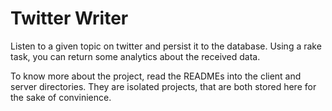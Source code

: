 # Twitter Writer

Listen to a given topic on twitter and persist it to the database. Using a rake task, you can return some analytics about 
the received data.

To know more about the project, read the READMEs into the client and server directories. They are isolated projects, that are
both stored here for the sake of convinience.
